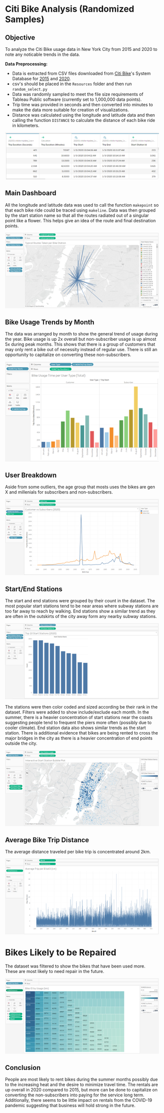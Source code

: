 # Citi Bike Analysis (Randomized Samples)

## Objective ##
To analyze the Citi Bike usage data in New York City from 2015 and 2020 to note any noticable trends in the data.

**Data Preprocessing:**
* Data is extracted from CSV files downloaded from [Citi Bike](https://citibikenyc.com/system-data)'s System Database for [2015](https://s3.amazonaws.com/tripdata/2015-citibike-tripdata.zip) and [2020](https://s3.amazonaws.com/tripdata/2020-citibike-tripdata.zip).
* csv's should be placed in the `Resources` folder and then run `random_select.py`
* Data was randomly sampled to meet the file size requirements of Tableau Public software (currently set to 1,000,000 data points).
* Trip time was provided in seconds and then converted into minutes to make the data more suitable for creation of visualizations.
* Distance was calculated using the longitude and latitude data and then calling the function `DISTANCE` to calculate the distance of each bike ride in kilometers.

![CSV Data](Resources/csvdata.PNG)

## Main Dashboard ##
All the longitude and latitude data was used to call the function `makepoint` so that each bike ride could be traced using `makeline`. Data was then grouped by the start station name so that all the routes radiated out of a singular point like a flower. This helps give an idea of the route and final destination points.

![Main Dashboard](Resources/routestaken.PNG)

## Bike Usage Trends by Month ##
The data was arranged by month to show the general trend of usage during the year. Bike usage is up 2x overall but non-subscriber usage is up almost 5x during peak months. This shows that there is a group of customers that may only rent a bike out of necessity instead of regular use. There is still an opportunity to capitalize on converting these non-subscribers.

![Bike Usage](Resources/bikeusage.PNG)

## User Breakdown ##
Aside from some outliers, the age group that mosts uses the bikes are gen X and millenials for subscribers and non-subscribers.

![User Breakdown](Resources/usertype.PNG)

## Start/End Stations ##
The start and end stations were grouped by their count in the dataset. The most popular start stations tend to be near areas where subway stations are too far away to reach by walking. End stations show a similar trend as they are often in the outskirts of the city away form any nearby subway stations. 

![Start Stations](Resources/startstations.PNG)

The stations were then color coded and sized according be their rank in the dataset. Filters were added to show include/exclude each month. In the summer, there is a heavier concentration of start stations near the coasts suggesting people tend to frequent the piers more often (possibly due to cooler climate). End station data also shows similar trends as the start station. There is additional evidence that bikes are being rented to cross the major bridges in the city as there is a heavier concentration of end points outside the city.

![Bubble Plot](Resources/bubbleplot.PNG)

## Average Bike Trip Distance ##
The average distance traveled per bike trip is concentrated around 2km.

![Line Graph](Resources/linegraph.PNG)

# Bikes Likely to be Repaired ##
The dataset was filtered to show the bikes that have been used more. These are most likely to need repair in the future. 

![Bike Repair](Resources/bikerepair.PNG)

## Conclusion ##
People are most likely to rent bikes during the summer months possibly due to the increasing heat and the desire to minimize travel time. The rentals are up overall in 2020 compared to 2015, but more can be done to capitalize on converting the non-subscribers into paying for the service long term. Additionally, there seems to be little impact on rentals from the COVID-19 pandemic suggesting that business will hold strong in the future.
